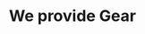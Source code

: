 ---
layout: service
title: We provide Gear
icon: img/white-fishingpole-458.png
desc: This needs to be filled in with a real description. We will also clean your fish...$1 per rockfish, $5 per yellowtail, halibut, and white sea bass
links:

---